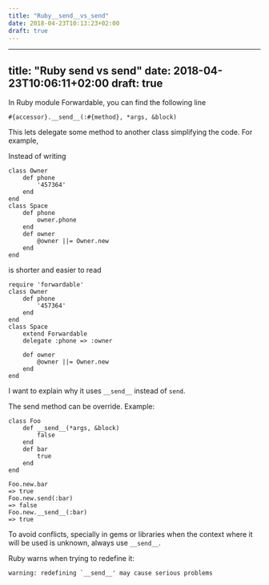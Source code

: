 ```yaml
---
title: "Ruby__send__vs_send"
date: 2018-04-23T10:13:23+02:00
draft: true
---
```


---
title: "Ruby __send__ vs send"
date: 2018-04-23T10:06:11+02:00
draft: true
---

In Ruby module Forwardable, you can find the following line

```
#{accessor}.__send__(:#{method}, *args, &block)
```

This lets delegate some method to another class simplifying the code. For example,

Instead of writing

```
class Owner
    def phone
        '457364'
    end
end
class Space
    def phone
        owner.phone
    end
    def owner
        @owner ||= Owner.new
    end
end
```

is shorter and easier to read

```
require 'forwardable'
class Owner
    def phone
        '457364'
    end
end
class Space
    extend Forwardable
    delegate :phone => :owner

    def owner
        @owner ||= Owner.new
    end
end
```

I want to explain why it uses ```__send__``` instead of ```send```.

The send method can be override. Example:

```
class Foo
    def __send__(*args, &block)
        false
    end
    def bar
        true
    end
end

Foo.new.bar
=> true
Foo.new.send(:bar)
=> false
Foo.new.__send__(:bar)
=> true
```

To avoid conflicts, specially in gems or libraries when the context where it will be used is unknown, always use ```__send__```.

Ruby warns when trying to redefine it:

```
warning: redefining `__send__' may cause serious problems
```
